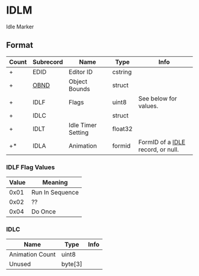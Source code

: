 IDLM
====

Idle Marker

## Format

Count | Subrecord | Name | Type | Info
------|-------|------|------|-----
+ | EDID | Editor ID | cstring |
+ | [OBND](Subrecords/OBND.md) | Object Bounds | struct |
+ | IDLF | Flags | uint8 | See below for values.
+ | IDLC | | struct | 
+ | IDLT | Idle Timer Setting | float32 |
+* | IDLA | Animation | formid | FormID of a [IDLE](IDLE.md) record, or null.

### IDLF Flag Values

Value | Meaning
------|--------
0x01 | Run In Sequence
0x02 | ??
0x04 | Do Once

### IDLC

Name | Type | Info
-----|------|-----
Animation Count | uint8 |
Unused | byte[3] |
 
